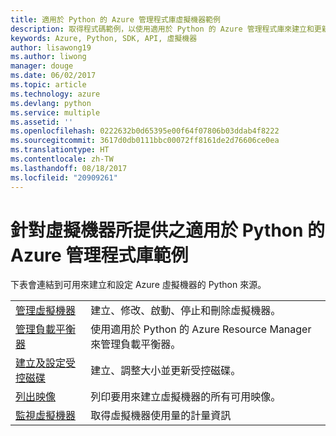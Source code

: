 ```yaml
---
title: 適用於 Python 的 Azure 管理程式庫虛擬機器範例
description: 取得程式碼範例，以使用適用於 Python 的 Azure 管理程式庫來建立和更新 Azure 虛擬機器
keywords: Azure, Python, SDK, API, 虛擬機器
author: lisawong19
ms.author: liwong
manager: douge
ms.date: 06/02/2017
ms.topic: article
ms.technology: azure
ms.devlang: python
ms.service: multiple
ms.assetid: ''
ms.openlocfilehash: 0222632b0d65395e00f64f07806b03ddab4f8222
ms.sourcegitcommit: 3617d0db0111bbc00072ff8161de2d76606ce0ea
ms.translationtype: HT
ms.contentlocale: zh-TW
ms.lasthandoff: 08/18/2017
ms.locfileid: "20909261"
---
```

# <a name="azure-management-libraries-for-python-samples-for-virtual-machines"></a>針對虛擬機器所提供之適用於 Python 的 Azure 管理程式庫範例

下表會連結到可用來建立和設定 Azure 虛擬機器的 Python 來源。

| || 
|---|---|
| [管理虛擬機器][1] | 建立、修改、啟動、停止和刪除虛擬機器。 |
| [管理負載平衡器][2] | 使用適用於 Python 的 Azure Resource Manager 來管理負載平衡器。 |
| [建立及設定受控磁碟][3] | 建立、調整大小並更新受控磁碟。|
| [列出映像][4] | 列印要用來建立虛擬機器的所有可用映像。| 
| [監視虛擬機器][5] |取得虛擬機器使用量的計量資訊 | 

[1]: https://azure.microsoft.com/resources/samples/virtual-machines-python-manage/
[2]: https://azure.microsoft.com/resources/samples/network-python-manage-loadbalancer
[3]: python-sdk-azure-samples-managed-disks.md
[4]: python-sdk-azure-samples-list-images.md
[5]: python-sdk-azure-samples-monitor-vms.md
